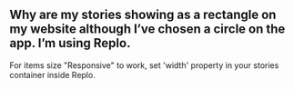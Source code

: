 ## Why are my stories showing as a rectangle on my website although I’ve chosen a circle on the app. I’m using Replo.

For items size "Responsive" to work, set 'width' property in your stories container inside Replo.
